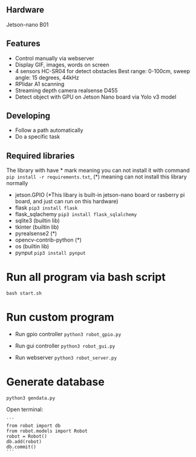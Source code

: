 ## Hardware
Jetson-nano B01 

## Features
- Control manually via webserver
- Display GIF, images, words on screen
- 4 sensors HC-SR04 for detect obstacles Best range: 0-100cm, sweep angle: 15 degrees, 44kHz 
- RPlidar A1 scanning
- Streaming depth camera realsense D455
- Detect object with GPU on Jetson Nano board via Yolo v3 model

## Developing
- Follow a path automatically
- Do a specific task

## Required libraries
The library with have * mark meaning you can not install it with command `pip install -r requirements.txt`, (*) meaning can not install this library normally
- jetson.GPIO (*This libary is built-in jetson-nano board or rasberry pi board, and just can run on this hardware)
- flask `pip3 install flask`
- flask_sqlachemy `pip3 install flask_sqlalchemy`
- sqlite3  (builtin lib)
- tkinter (builtin lib)
- pyrealsense2  (*)
- opencv-contrib-python (*)
- os (builtin lib)
- pynput `pip3 install pynput`
    
# Run all program via bash script

`bash start.sh`

# Run custom program

- Run gpio controller `python3 robot_gpio.py`

- Run gui controller `python3 robot_gui.py`

- Run webserver `python3 robot_server.py`

# Generate database

`python3 gendata.py`

Open terminal:

	```
	from robot import db
	from robot.models import Robot
	robot = Robot()
	db.add(robot)
	db.commit()
	```